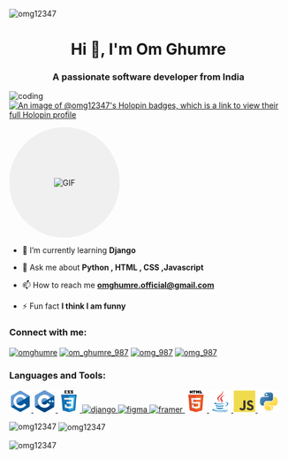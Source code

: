 <p align="left"> <img src="https://komarev.com/ghpvc/?username=omg12347&label=Profile%20views&color=0e75b6&style=flat" alt="omg12347" /> </p>

<h1 align="center">Hi 👋, I'm Om Ghumre</h1>
<h3 align="center">A passionate software developer from India</h3>

<img align="right" alt="coding" width="1100" src="https://camo.githubusercontent.com/5dc6ee33381917e41fc9c4951799268998f11a9b864399bf79a0842e4f9b194d/68747470733a2f2f692e696d6775722e636f6d2f315a76566b44632e676966">

[![An image of @omg12347's Holopin badges, which is a link to view their full Holopin profile](https://holopin.me/omg12347)](https://holopin.io/@omg12347)


<div style="width: 200px; height: 200px; border-radius: 50%; overflow: hidden; display: flex; justify-content: center; align-items: center; background-color: #f0f0f0;">
    <img align="right" src="https://github.com/omg12347/omg12347/assets/97293861/3d66bb9a-3561-484d-b59f-914fa1ad8094" alt="GIF">
  </div>

- 🌱 I’m currently learning **Django**

- 💬 Ask me about **Python , HTML , CSS ,Javascript**


- 📫 How to reach me **omghumre.official@gmail.com**

- ⚡ Fun fact **I think I am funny**

<h3 align="left">Connect with me:</h3>
<p align="left">
<a href="https://linkedin.com/in/omghumre" target="blank"><img align="center" src="https://raw.githubusercontent.com/rahuldkjain/github-profile-readme-generator/master/src/images/icons/Social/linked-in-alt.svg" alt="omghumre" height="30" width="40" /></a>
<a href="https://instagram.com/om_ghumre_987" target="blank"><img align="center" src="https://raw.githubusercontent.com/rahuldkjain/github-profile-readme-generator/master/src/images/icons/Social/instagram.svg" alt="om_ghumre_987" height="30" width="40" /></a>
<a href="https://www.codechef.com/users/omg_987" target="blank"><img align="center" src="https://avatars1.githubusercontent.com/u/11960354?s=460&v=4" alt="omg_987" height="30" width="40" /></a>
<a href="https://www.leetcode.com/omg_987" target="blank"><img align="center" src="https://raw.githubusercontent.com/rahuldkjain/github-profile-readme-generator/master/src/images/icons/Social/leet-code.svg" alt="omg_987" height="30" width="40" /></a>
</p>

<h3 align="left">Languages and Tools:</h3>
<p align="left"> <a href="https://www.cprogramming.com/" target="_blank" rel="noreferrer"> <img src="https://raw.githubusercontent.com/devicons/devicon/master/icons/c/c-original.svg" alt="c" width="40" height="40"/> </a> <a href="https://www.w3schools.com/cpp/" target="_blank" rel="noreferrer"> <img src="https://raw.githubusercontent.com/devicons/devicon/master/icons/cplusplus/cplusplus-original.svg" alt="cplusplus" width="40" height="40"/> </a> <a href="https://www.w3schools.com/css/" target="_blank" rel="noreferrer"> <img src="https://raw.githubusercontent.com/devicons/devicon/master/icons/css3/css3-original-wordmark.svg" alt="css3" width="40" height="40"/> </a> <a href="https://www.djangoproject.com/" target="_blank" rel="noreferrer"> <img src="https://cdn.worldvectorlogo.com/logos/django.svg" alt="django" width="40" height="40"/> </a> <a href="https://www.figma.com/" target="_blank" rel="noreferrer"> <img src="https://www.vectorlogo.zone/logos/figma/figma-icon.svg" alt="figma" width="40" height="40"/> </a> <a href="https://www.framer.com/" target="_blank" rel="noreferrer"> <img src="https://www.vectorlogo.zone/logos/framer/framer-icon.svg" alt="framer" width="40" height="40"/> </a> <a href="https://www.w3.org/html/" target="_blank" rel="noreferrer"> <img src="https://raw.githubusercontent.com/devicons/devicon/master/icons/html5/html5-original-wordmark.svg" alt="html5" width="40" height="40"/> </a> <a href="https://www.java.com" target="_blank" rel="noreferrer"> <img src="https://raw.githubusercontent.com/devicons/devicon/master/icons/java/java-original.svg" alt="java" width="40" height="40"/> </a> <a href="https://developer.mozilla.org/en-US/docs/Web/JavaScript" target="_blank" rel="noreferrer"> <img src="https://raw.githubusercontent.com/devicons/devicon/master/icons/javascript/javascript-original.svg" alt="javascript" width="40" height="40"/> </a> <a href="https://www.python.org" target="_blank" rel="noreferrer"> <img src="https://raw.githubusercontent.com/devicons/devicon/master/icons/python/python-original.svg" alt="python" width="40" height="40"/> </a> </p>

<p><img align="left" src="https://github-readme-stats.vercel.app/api/top-langs?username=omg12347&show_icons=true&locale=en&layout=compact" alt="omg12347" /></p>

<p>&nbsp;<img align="center" src="https://github-readme-stats.vercel.app/api?username=omg12347&show_icons=true&locale=en" alt="omg12347" /></p>

<p><img align="center" src="https://github-readme-streak-stats.herokuapp.com/?user=omg12347&" alt="omg12347" /></p>
